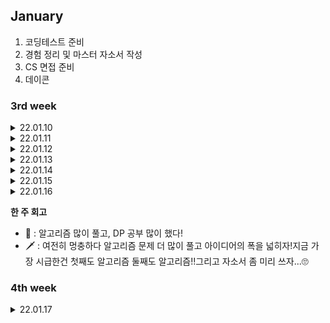 
## January
  1. 코딩테스트 준비
  2. 경험 정리 및 마스터 자소서 작성
  3. CS 면접 준비
  4. 데이콘


### 3rd week

<details markdown="1">
<summary>22.01.10</summary>
</br>

__강의__
- [x] SDS 알고리즘 특강 듣기

__알고리즘__
- [x] 알고리즘 문제 5개 풀기

* [2667 단지번호붙이기](https://www.acmicpc.net/problem/2667)  /  [풀이](https://github.com/sala0320/Daily_Algorithm/blob/main/BFS%2BDFS/BackJoon/2667.py)  
  * `DFS`
  * DFS 돌면서 1이면 count증가  

* [11722 가장 긴 감소하는 부분수열](https://www.acmicpc.net/problem/11722)  /  [풀이](https://github.com/sala0320/Daily_Algorithm/blob/main/DP/11722.py)  
  * `DP`
  * dp에 i까지 감소한 수들 개수 넣기, 현재 수 이전의 수들 다 돌면서 이전의 수가 더 크면 max(dp[현재], dp[이전]+1)
* [11053 가장 긴 증가하는 부분수열](https://www.acmicpc.net/problem/11053)  /  [풀이](https://github.com/sala0320/Daily_Algorithm/blob/main/DP/11053.py) 
  * `DP`

* [1717 집합의 표현](https://www.acmicpc.net/problem/1717)  /   [풀이](https://github.com/sala0320/Daily_Algorithm/blob/main/Graph/BackJoon/1717.py)  
  * `Union-find`
  * 파이썬 RecusionError 주의
* [1197 최소 스패닝 트리](https://www.acmicpc.net/problem/1197)  /   [풀이](https://github.com/sala0320/Daily_Algorithm/blob/main/Graph/BackJoon/1197.py) 
  * `MST` `크루스칼`  
  * V 정렬, Uninon-find로 사이클 탐지, 사이클 없으면(find 결과 다르면) union하고 cost 더하기


__취업 준비__  
- [X] 자소서 특강 듣기
    
</details>

<details markdown="1">
<summary>22.01.11</summary>
</br>

__알고리즘__
- [X] 알고리즘 문제 3개 풀기

* [1753 최단경로](https://www.acmicpc.net/problem/1753) / [풀이](https://github.com/sala0320/Daily_Algorithm/blob/main/Graph/BackJoon/1753.py)
  * `Dijkstra`
  * heapq.heappush(queue, (가중치, 노드)) 튜플 내 순서 중요  
    heapq에 튜플넣을 때 튜플 맨 앞에 있는 값을 기준으로 최소 힙이 구성된다.
  * Python 시간초과 주의
    반복문으로 여러 줄 입력받을 때는 input()대신 sys.stdin.readline()
    ```python
    import sys
    input = sys.stdin.readline
    ```
* [1238 파티](https://www.acmicpc.net/problem/1238) / [풀이](https://github.com/sala0320/Daily_Algorithm/blob/main/Graph/BackJoon/1238.py)
  * `Dijkstra`
  * 각 학생마다 파티 장소로 가는 최단 거리 테이블 + 파티 장소에서 집으로 오는 최단거리 테이블

* [5014 스타트링크](https://www.acmicpc.net/problem/5014) / [풀이](https://github.com/sala0320/Daily_Algorithm/blob/main/BFS%2BDFS/BackJoon/5014.py)
  * `BFS`
  * 큐 사용해서 현재 위치에서 업/다운, 이미 방문했던 곳 큐에 넣지 말기
  
* [1520 내리막길](https://www.acmicpc.net/problem/1520) / [풀이](https://github.com/sala0320/Daily_Algorithm/blob/main/BFS%2BDFS/BackJoon/1520.py)
  * `DFS` `DP`
  * DFS로만 하면 시과초과가 나서 DP를 적용해야 함  
  <img src="https://user-images.githubusercontent.com/49435163/149088599-b266b4b0-442c-43be-9f47-82709a2273ed.png" width="500" height="250"/>
  
__취업 준비__ 
- [ ] 마스터 자소서 작성 

</details>

<details markdown="1">
<summary>22.01.12</summary>
</br>

__알고리즘__
- [x] 알고리즘 문제 3개 풀기

* [1976 여행가자](https://www.acmicpc.net/problem/1976) / [풀이](https://github.com/sala0320/Daily_Algorithm/blob/main/Graph/BackJoon/1976.py)
  * `Union-Find`
  * 연결된 여행지 Union, 가고자 하는 여행지 find했을 때 같으면 YES
  

__인공지능__
- [x] 데이콘 리더보드 제출
  
</details>

<details markdown="1">
<summary>22.01.13</summary>
</br>

__알고리즘__
- [x] 알고리즘 문제 3개 풀기 
* [1932 정수삼각형](https://www.acmicpc.net/problem/1932) / [풀이](https://github.com/sala0320/Daily_Algorithm/blob/main/DP/BackJoon/1932.py)
  * `DP` 
  * 가장 왼쪽일 때, 오른쪽일때, 중앙일때 나눠서 이전 층까지의 합에 더해서 계산 
* [11659 구간합구하기4](https://www.acmicpc.net/problem/11659) / [풀이](https://github.com/sala0320/Daily_Algorithm/blob/main/DP/BackJoon/11659.py)
  * `DP`
  * sys로 input속도 올리기
* [11660 구간합구하기5](https://www.acmicpc.net/problem/11660) / [풀이](https://github.com/sala0320/Daily_Algorithm/blob/main/DP/BackJoon/11660.py)
  * `DP`


__인공지능__
- [ ] 시계열 모델 공부
- [x] 데이콘 리더보드 제출

__취업 준비__ 
- [x] 코딩테스트

</details>

<details markdown="1">
<summary>22.01.14</summary>
</br>

__알고리즘__
- [ ] 알고리즘 문제 3개 풀기  

__취업 준비__ 
- [x] LG 자소서 마감
- [x] 면접스터디

</details>

<details markdown="1">
<summary>22.01.15</summary>
</br>

__취업 준비__ 
- [x] 코딩테스트

</details>

<details markdown="1">
<summary>22.01.16</summary>
</br>

__알고리즘__
- [ ] 이번주 푼 문제들 복습
  * DP 정리
  * Graph 정리
- [ ] 이번주 못 푼 나머지 문제들 풀기  
* [1915 가장 큰 정사각형](https://www.acmicpc.net/problem/1915) / [풀이]()
  * `DP` 
  * dp : 현재까지 가장 큰 정사각형의 한 변의 길이
  * dp[i][j] = min(dp[i-1][j-1], dp[i-1][j], dp[i][j-1]) + 1
* [12865 평범한 배낭](https://www.acmicpc.net/problem/12865) / [풀이]()
  * `DP`
* [19238 스타트택시](https://www.acmicpc.net/problem/19238) / [풀이](https://github.com/sala0320/Daily_Algorithm/blob/main/BFS%2BDFS/BackJoon/19238.py)
  * `BFS`

* [1939 중량제한](https://www.acmicpc.net/problem/1939) / [풀이](https://github.com/sala0320/Daily_Algorithm/blob/main/Graph/BackJoon/1939.py)
  
__인공지능__
- [ ] CoAtNet 공부
- [ ] 데이콘 리더보드 제출

</details>

__한 주 회고__  
  - 🥕 : 알고리즘 많이 풀고, DP 공부 많이 했다!  
  - 🗡 : 여전히 멍충하다 알고리즘 문제 더 많이 풀고 아이디어의 폭을 넓히자!지금 가장 시급한건 첫째도 알고리즘 둘째도 알고리즘!!그리고 자소서 좀 미리 쓰자...🙄

### 4th week

<details markdown="1">
<summary>22.01.17</summary>
</br>

__알고리즘__
- [ ] 알고리즘 3문제 풀기
  
__인공지능__
- [ ] 데이콘 리더보드 제출

__취업 준비__ 
- [ ] 한화 자소서 마감
- [ ] 면접 스터디 정리

</details>